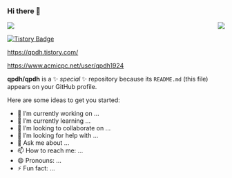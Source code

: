 ### Hi there 👋

<img align='right' src="http://mazassumnida.wtf/api/v2/generate_badge?boj=qpdh1924">

<img align='center' src="http://mazassumnida.wtf/api/mini/generate_badge?boj=qpdh1924">

[![Tistory Badge](https://img.shields.io/badge/블로그%20Blog-555263?style=flat&logoColor=white)](https://qpdh.tistory.com/)

https://qpdh.tistory.com/

https://www.acmicpc.net/user/qpdh1924


**qpdh/qpdh** is a ✨ _special_ ✨ repository because its `README.md` (this file) appears on your GitHub profile.

Here are some ideas to get you started:

- 🔭 I’m currently working on ...
- 🌱 I’m currently learning ...
- 👯 I’m looking to collaborate on ...
- 🤔 I’m looking for help with ...
- 💬 Ask me about ...
- 📫 How to reach me: ...
- 😄 Pronouns: ...
- ⚡ Fun fact: ...

